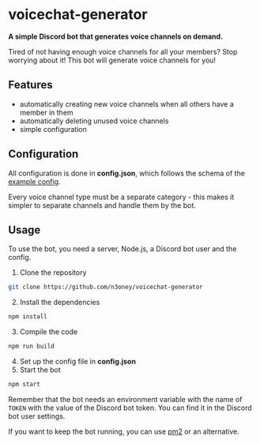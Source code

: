 # voicechat-generator

**A simple Discord bot that generates voice channels on demand.**

Tired of not having enough voice channels for all your members? Stop worrying about it! This bot will generate voice channels for you!

## Features

- automatically creating new voice channels when all others have a member in them
- automatically deleting unused voice channels
- simple configuration

## Configuration

All configuration is done in **config.json**, which follows the schema of the [example config](config.example.json).

Every voice channel type must be a separate category - this makes it simpler to separate channels and handle them by the bot.

## Usage

To use the bot, you need a server, Node.js, a Discord bot user and the config.

1. Clone the repository

```sh
git clone https://github.com/n3oney/voicechat-generator
```

2. Install the dependencies

```sh
npm install
```

3. Compile the code

```sh
npm run build
```

4. Set up the config file in **config.json**
5. Start the bot

```sh
npm start
```

Remember that the bot needs an environment variable with the name of `TOKEN` with the value of the Discord bot token. You can find it in the Discord bot user settings.

If you want to keep the bot running, you can use [pm2](https://pm2.keymetrics.io/) or an alternative.
